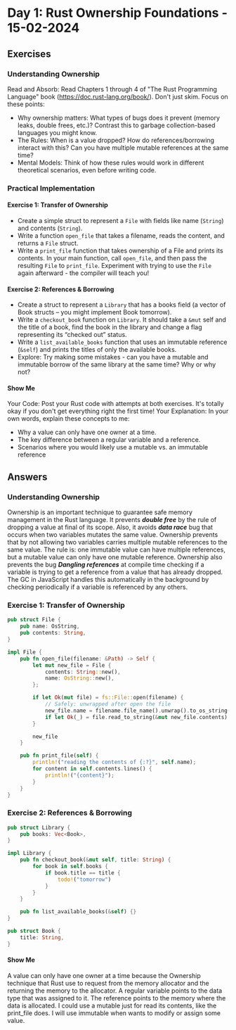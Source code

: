 # Day 1: Rust Ownership Foundations - 15-02-2024

## Exercises

### Understanding Ownership

Read and Absorb: Read Chapters 1 through 4 of "The Rust Programming Language" book (https://doc.rust-lang.org/book/). Don't just skim. Focus on these points:

- Why ownership matters: What types of bugs does it prevent (memory leaks, double frees, etc.)? Contrast this to garbage collection-based languages you might know.
- The Rules: When is a value dropped? How do references/borrowing interact with this? Can you have multiple mutable references at the same time?
- Mental Models: Think of how these rules would work in different theoretical scenarios, even before writing code.

### Practical Implementation

#### Exercise 1: Transfer of Ownership

- Create a simple struct to represent a `File` with fields like name (`String`) and contents (`String`).
- Write a function `open_file` that takes a filename, reads the content, and returns a `File` struct.
- Write a `print_file` function that takes ownership of a File and prints its contents.
  In your main function, call `open_file`, and then pass the resulting `File` to `print_file`. Experiment with trying to use the `File` again afterward - the compiler will teach you!

#### Exercise 2: References & Borrowing

- Create a struct to represent a ``Library`` that has a books field (a vector of Book structs – you might implement Book tomorrow).
- Write a ``checkout_book`` function on ``Library``. It should take a `&mut` self and the title of a book, find the book in the library and change a flag representing its “checked out” status.
- Write a `list_available_books` function that uses an immutable reference (`&self`) and prints the titles of only the available books.
- Explore: Try making some mistakes - can you have a mutable and immutable borrow of the same library at the same time? Why or why not?

#### Show Me
Your Code: Post your Rust code with attempts at both exercises. It's totally okay if you don't get everything right the first time!
Your Explanation: In your own words, explain these concepts to me:
- Why a value can only have one owner at a time.
- The key difference between a regular variable and a reference.
- Scenarios where you would likely use a mutable vs. an immutable reference

## Answers

### Understanding Ownership

Ownership is an important technique to guarantee safe memory management in the Rust language. It prevents **_double free_** by the rule of dropping a value at final of its scope. Also, it avoids **_data race_** bug that occurs when two variables mutates the same value. Ownership prevents that by not allowing two variables carries multiple mutable references to the same value. The rule is: one immutable value can have multiple references, but a mutable value can only have one mutable reference. Ownership also prevents the bug **_Dangling references_** at compile time checking if a variable is trying to get a reference from a value that has already dropped. The GC in JavaScript handles this automatically in the background by checking periodically if a variable is referenced by any others.


### Exercise 1: Transfer of Ownership
```rs
pub struct File {
    pub name: OsString,
    pub contents: String,
}

impl File {
    pub fn open_file(filename: &Path) -> Self {
        let mut new_file = File {
            contents: String::new(),
            name: OsString::new(),
        };

        if let Ok(mut file) = fs::File::open(filename) {
            // Safely: unwrapped after open the file
            new_file.name = filename.file_name().unwrap().to_os_string();
            if let Ok(_) = file.read_to_string(&mut new_file.contents) {}
        }

        new_file
    }

    pub fn print_file(self) {
        println!("reading the contents of {:?}", self.name);
        for content in self.contents.lines() {
            println!("{content}");
        }
    }
}

```

### Exercise 2: References & Borrowing
```rs
pub struct Library {
    pub books: Vec<Book>,
}

impl Library {
    pub fn checkout_book(&mut self, title: String) {
        for book in self.books {
            if book.title == title {
                todo!("tomorrow")
            }
        }
    }

    pub fn list_available_books(&self) {}
}

pub struct Book {
    title: String,
}

```
#### Show Me
A value can only have one owner at a time because the Ownership technique that Rust use to request from the memory allocator and the returning the memory to the allocator.
A regular variable points to the data type that was assigned to it. The reference points to the memory where the data is allocated.
I could use a mutable just for read its contents, like the print_file does. I will use immutable when wants to modify or assign some value.

